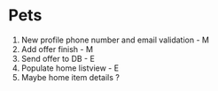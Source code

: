 Pets
====
1. New profile phone number and email validation - M
2. Add offer finish - M
3. Send offer to DB - E 
4. Populate home listview - E
5. Maybe home item details ?

